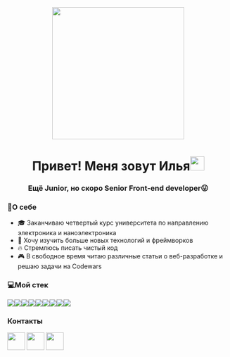 <div align="center"><img src="https://media.tenor.com/S8af2k2M-VUAAAAC/hello-its.gif" height="300"/></div>
<h1 align="center">Привет! Меня зовут Илья<img src="https://github.com/blackcater/blackcater/raw/main/images/Hi.gif" height="32"/></h1>
<h3 align="center">Ещё Junior, но скоро Senior Front-end developer😜</h3>

<h3>👻О себе</h3>
<ul>
  <li>🎓 Заканчиваю четвертый курс университета по направлению электроника и наноэлектроника</li>
  <li>🔬 Хочу изучить больше новых технологий и фреймворков</li>
  <li>🔥 Стремлюсь писать чистый код</li>
  <li>🎮 В свободное время читаю различные статьи о веб-разработке и решаю задачи на Codewars</li>
</ul>

<h3>💻Мой стек</h3>
<p><img src="https://img.shields.io/badge/html5-%23E34F26.svg?style=for-the-badge&logo=html5&logoColor=white"/><img src="https://img.shields.io/badge/css3-%231572B6.svg?style=for-the-badge&logo=css3&logoColor=white"/><img src="https://img.shields.io/badge/javascript-%23323330.svg?style=for-the-badge&logo=javascript&logoColor=%23F7DF1E"/><img src="https://img.shields.io/badge/webpack-%238DD6F9.svg?style=for-the-badge&logo=webpack&logoColor=black"/><img src="https://img.shields.io/badge/react-%2320232a.svg?style=for-the-badge&logo=react&logoColor=%2361DAFB"/><img src="https://img.shields.io/badge/git-%23F05033.svg?style=for-the-badge&logo=git&logoColor=white"/><img src="https://img.shields.io/badge/Visual%20Studio%20Code-0078d7.svg?style=for-the-badge&logo=visual-studio-code&logoColor=white"/><img src="https://img.shields.io/badge/figma-%23F24E1E.svg?style=for-the-badge&logo=figma&logoColor=white"/><img src="https://img.shields.io/badge/adobe%20photoshop-%2331A8FF.svg?style=for-the-badge&logo=adobe%20photoshop&logoColor=white"/></p>

<h3>Контакты</h3>
<a href="https://vk.com/stormsi"><img src="https://user-images.githubusercontent.com/113717543/222206691-ae6795b8-8e5a-4bfb-96a5-fe6f0c0d5b47.png" height="40"/></a> <a href="https://t.me/ilya_bir"><img src="https://user-images.githubusercontent.com/113717543/222207872-dff4d319-6d7d-4237-add0-d833da57a554.png" height="40"/></a> <a href="https://mail.google.com/mail/u/0/?view=cm&fs=1&tf=1&to=birulevila@gmail.com&subject=MISSED%20CALL%20EZTRADER&body=Hello%2C%0A%0AI%20tried%20contacting%20you%20today%20but%20you%20seem%20to%20have%20missed%20my%20call.%20%0A%0APlease%20return%20my%20call%20as%20soon%20as%20you%E2%80%99re%20available.%20%0A%0AIn%20any%20case%2C%20I%20will%20try%20ringing%20you%20at%20a%20later%20time.%0A%0A%0ATy%2C%0A%0A%0A%0A"><img src="https://user-images.githubusercontent.com/113717543/222208728-6eca2d9a-3ccb-49fc-97e3-62ba20a8a3d7.png" height="40"/> </a>
<!--
**IlyaBiryulev/IlyaBiryulev** is a ✨ _special_ ✨ repository because its `README.md` (this file) appears on your GitHub profile.

Here are some ideas to get you started:

- 🔭 I’m currently working on ...
- 🌱 I’m currently learning ...
- 👯 I’m looking to collaborate on ...
- 🤔 I’m looking for help with ...
- 💬 Ask me about ...
- 📫 How to reach me: ...
- 😄 Pronouns: ...
- ⚡ Fun fact: ...
-->
